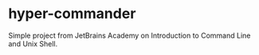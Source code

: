 # hyper-commander

Simple project from JetBrains Academy on Introduction to Command Line and Unix Shell.